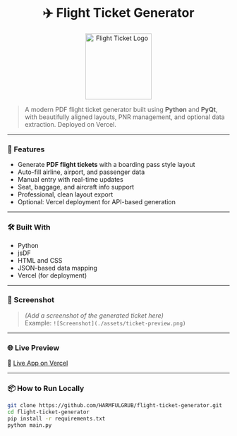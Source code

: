 <h1 align="center">✈️ Flight Ticket Generator</h1>
<p align="center">
  <img src="./assets/ticket-logo.png" alt="Flight Ticket Logo" width="150"/>
</p>

> A modern PDF flight ticket generator built using **Python** and **PyQt**, with beautifully aligned layouts, PNR management, and optional data extraction. Deployed on Vercel.

---

### 🚀 Features

- Generate **PDF flight tickets** with a boarding pass style layout
- Auto-fill airline, airport, and passenger data
- Manual entry with real-time updates
- Seat, baggage, and aircraft info support
- Professional, clean layout export
- Optional: Vercel deployment for API-based generation

---

### 🛠️ Built With

- Python
- jsDF
- HTML and CSS
- JSON-based data mapping
- Vercel (for deployment)

---

### 📸 Screenshot

> _(Add a screenshot of the generated ticket here)_  
> Example: `![Screenshot](./assets/ticket-preview.png)`

---

### 🌐 Live Preview

🔗 [Live App on Vercel](https://your-vercel-url.vercel.app)

---

### 📦 How to Run Locally

```bash
git clone https://github.com/HARMFULGRUB/flight-ticket-generator.git
cd flight-ticket-generator
pip install -r requirements.txt
python main.py
